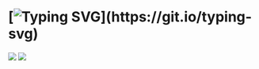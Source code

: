<p align="center">

# [![Typing SVG](https://readme-typing-svg.herokuapp.com/?lines=Welcome+to+my+GitHub+page!;Check+out+my+projects!)](https://git.io/typing-svg)
<!--

- 🔭 I’m currently working on improving my website clones to include more features.
- 💬 Ask me about my projects and collaboration opportunities!
- 📫 How to reach me: Please click on the links below found on "Contact Me!"
- ⚡ Fun fact: I love going to music festivals and I enjoy building Gundam model kits on my spare time.

## Contact Me
[![LinkedIn](https://img.shields.io/badge/linkedin-%230077B5.svg?style=for-the-badge&logo=linkedin&logoColor=white)](https://www.linkedin.com/in/john-elijah-revan-fajardo-33a189a3/)
[![AngelList](https://img.shields.io/badge/AngelList-%23D4D4D4.svg?style=for-the-badge&logo=AngelList&logoColor=black)](https://angel.co/u/revanfajardo)

## Technologies Used
![JavaScript](https://img.shields.io/badge/javascript-%23323330.svg?style=for-the-badge&logo=javascript&logoColor=%23F7DF1E)
![React](https://img.shields.io/badge/react-%2320232a.svg?style=for-the-badge&logo=react&logoColor=%2361DAFB)
![Redux](https://img.shields.io/badge/redux-%23593d88.svg?style=for-the-badge&logo=redux&logoColor=white)
![Python](https://img.shields.io/badge/python-3670A0?style=for-the-badge&logo=python&logoColor=ffdd54)
![Flask](https://img.shields.io/badge/flask-%23000.svg?style=for-the-badge&logo=flask&logoColor=white)
![Sequelize](https://img.shields.io/badge/Sequelize-52B0E7?style=for-the-badge&logo=Sequelize&logoColor=white)
![Express.js](https://img.shields.io/badge/express.js-%23404d59.svg?style=for-the-badge&logo=express&logoColor=%2361DAFB)
![Postgres](https://img.shields.io/badge/postgres-%23316192.svg?style=for-the-badge&logo=postgresql&logoColor=white)
![HTML5](https://img.shields.io/badge/html5-%23E34F26.svg?style=for-the-badge&logo=html5&logoColor=white)
![CSS3](https://img.shields.io/badge/css3-%231572B6.svg?style=for-the-badge&logo=css3&logoColor=white)
![Mocha](https://img.shields.io/badge/-mocha-%238D6748?style=for-the-badge&logo=mocha&logoColor=white)
![Heroku](https://img.shields.io/badge/heroku-%23430098.svg?style=for-the-badge&logo=heroku&logoColor=white)
![Docker](https://img.shields.io/badge/docker-%230db7ed.svg?style=for-the-badge&logo=docker&logoColor=white)
![Git](https://img.shields.io/badge/git-%23F05033.svg?style=for-the-badge&logo=git&logoColor=white)
![Postman](https://img.shields.io/badge/Postman-FF6C37?style=for-the-badge&logo=postman&logoColor=white)

-->

<!-- [![Revan's GitHub stats](https://github-readme-stats.vercel.app/api?username=riousenkai&count_private=true&show_icons=true&theme=tokyonight)](https://github.com/brandonlaursen/github-readme-stats)

[![Top Langs](https://github-readme-stats.vercel.app/api/top-langs/?username=riousenkai&layout=compact)](https://github.com/riousenkai/github-readme-stats)
 -->
  <img align="center" src="https://github-readme-stats.vercel.app/api?username=riousenkai&count_private=true&show_icons=true&theme=tokyonight" />
  <img align="center" src="https://github-readme-stats.vercel.app/api/top-langs/?username=riousenkai&layout=compact" />
 
 </p>
